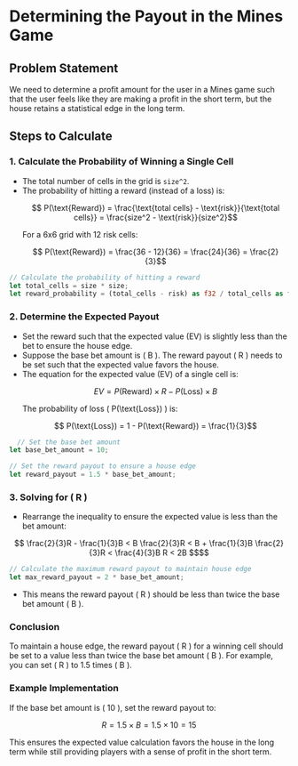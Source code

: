 # Determining the Payout in the Mines Game

## Problem Statement
We need to determine a profit amount for the user in a Mines game such that the user feels like they are making a profit in the short term, but the house retains a statistical edge in the long term.

## Steps to Calculate

### 1. Calculate the Probability of Winning a Single Cell
- The total number of cells in the grid is `size^2`.
- The probability of hitting a reward (instead of a loss) is:
  ```math
    P(\text{Reward}) = \frac{\text{total cells} - \text{risk}}{\text{total cells}} = \frac{size^2 - \text{risk}}{size^2}
  ```
  For a 6x6 grid with 12 risk cells:
  ```math 
    P(\text{Reward}) = \frac{36 - 12}{36} = \frac{24}{36} = \frac{2}{3}
  ```

```rust
// Calculate the probability of hitting a reward
let total_cells = size * size;
let reward_probability = (total_cells - risk) as f32 / total_cells as f32;
```

### 2. Determine the Expected Payout
- Set the reward such that the expected value (EV) is slightly less than the bet to ensure the house edge.
- Suppose the base bet amount is \( B \). The reward payout \( R \) needs to be set such that the expected value favors the house.
- The equation for the expected value (EV) of a single cell is:
  ```math
    EV = P(\text{Reward}) \times R - P(\text{Loss}) \times B
  ```
  The probability of loss \( P(\text{Loss}) \) is:
  ```math
    P(\text{Loss}) = 1 - P(\text{Reward}) = \frac{1}{3}
  ```

```rust
  // Set the base bet amount
let base_bet_amount = 10;

// Set the reward payout to ensure a house edge
let reward_payout = 1.5 * base_bet_amount;
```

### 3. Solving for \( R \)
- Rearrange the inequality to ensure the expected value is less than the bet amount:

```math
 \frac{2}{3}R - \frac{1}{3}B < B 
\frac{2}{3}R < B + \frac{1}{3}B 
 \frac{2}{3}R < \frac{4}{3}B
 R < 2B $$
```

```rust
// Calculate the maximum reward payout to maintain house edge
let max_reward_payout = 2 * base_bet_amount;
```

- This means the reward payout \( R \) should be less than twice the base bet amount \( B \).

### Conclusion
To maintain a house edge, the reward payout \( R \) for a winning cell should be set to a value less than twice the base bet amount \( B \). For example, you can set \( R \) to 1.5 times \( B \).

### Example Implementation
If the base bet amount is \( 10 \), set the reward payout to:

```math
    R = 1.5 \times B = 1.5 \times 10 = 15
```

This ensures the expected value calculation favors the house in the long term while still providing players with a sense of profit in the short term.

